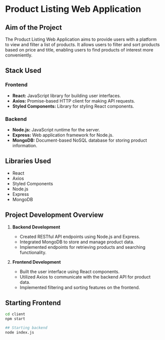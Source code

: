 # Product Listing Web Application

## Aim of the Project
The Product Listing Web Application aims to provide users with a platform to view and filter a list of products. It allows users to filter and sort products based on price and title, enabling users to find products of interest more conveniently.

## Stack Used
### Frontend
- **React:** JavaScript library for building user interfaces.
- **Axios:** Promise-based HTTP client for making API requests.
- **Styled Components:** Library for styling React components.

### Backend
- **Node.js:** JavaScript runtime for the server.
- **Express:** Web application framework for Node.js.
- **MongoDB:** Document-based NoSQL database for storing product information.

## Libraries Used
- React
- Axios
- Styled Components
- Node.js
- Express
- MongoDB

## Project Development Overview
1. **Backend Development**
   - Created RESTful API endpoints using Node.js and Express.
   - Integrated MongoDB to store and manage product data.
   - Implemented endpoints for retrieving products and searching functionality.

2. **Frontend Development**
   - Built the user interface using React components.
   - Utilized Axios to communicate with the backend API for product data.
   - Implemented filtering and sorting features on the frontend.

## Starting Frontend
```bash
cd client
npm start

## Starting backend
node index.js

